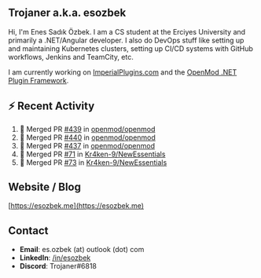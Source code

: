 ##  Trojaner a.k.a. esozbek
Hi, I'm Enes Sadık Özbek. I am a CS student at the Erciyes University and primarily a .NET/Angular developer. I also do DevOps stuff like setting up and maintaining Kubernetes clusters, setting up CI/CD systems with GitHub workflows, Jenkins and TeamCity, etc.

I am currently working on [ImperialPlugins.com](https://imperialplugins.com) and the [OpenMod .NET Plugin Framework](https://github.com/openmod/openmod). 

## :zap: Recent Activity

<!--START_SECTION:activity-->
1. 🎉 Merged PR [#439](https://github.com/openmod/openmod/pull/439) in [openmod/openmod](https://github.com/openmod/openmod)
2. 🎉 Merged PR [#440](https://github.com/openmod/openmod/pull/440) in [openmod/openmod](https://github.com/openmod/openmod)
3. 🎉 Merged PR [#437](https://github.com/openmod/openmod/pull/437) in [openmod/openmod](https://github.com/openmod/openmod)
4. 🎉 Merged PR [#71](https://github.com/Kr4ken-9/NewEssentials/pull/71) in [Kr4ken-9/NewEssentials](https://github.com/Kr4ken-9/NewEssentials)
5. 🎉 Merged PR [#73](https://github.com/Kr4ken-9/NewEssentials/pull/73) in [Kr4ken-9/NewEssentials](https://github.com/Kr4ken-9/NewEssentials)
<!--END_SECTION:activity-->

## Website / Blog
[https://esozbek.me](https://esozbek.me)

## Contact
- **Email**: es.ozbek (at) outlook (dot) com
- **LinkedIn**: [/in/esozbek](https://linkedin.com/in/esozbek)
- **Discord**: Trojaner#6818
